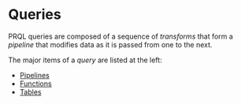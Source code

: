 # Queries

PRQL queries are composed of a sequence of _transforms_ that form a _pipeline_
that modifies data as it is passed from one to the next.

The major items of a _query_ are listed at the left:

- [Pipelines](./pipelines.md)
- [Functions](./functions.md)
- [Tables](./tables.md)
